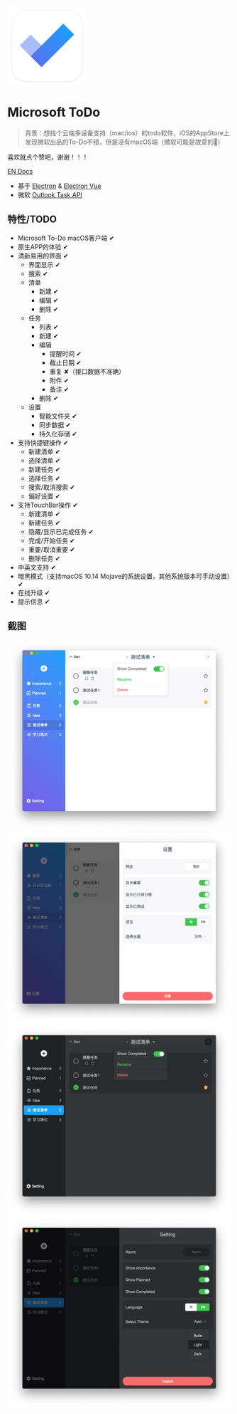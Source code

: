 <a src="https://woolson.github.io/microsoft-todo-for-mac/" target="_blank">
	<img src="build/icon.png" width="180" />
</a>

# Microsoft ToDo

> 背景：想找个云端多设备支持（mac/ios）的todo软件，iOS的AppStore上发现微软出品的To-Do不错，但是没有macOS端（微软可能是故意的🤪）

喜欢就点个赞吧，谢谢！！！

[EN Docs](README_EN.md)

- 基于 [Electron](https://electronjs.org/) & [Electron Vue](https://simulatedgreg.gitbooks.io/electron-vue/)
- 微软 [Outlook Task API](https://docs.microsoft.com/en-us/previous-versions/office/office-365-api/api/version-2.0/task-rest-operations)

## 特性/TODO

- Microsoft To-Do macOS客户端 ✔︎
- 原生APP的体验 ✔︎
- 清新易用的界面 ✔︎
  - 界面显示 ✔︎
  - 搜索  ✔︎
  - 清单
    - 新建 ✔︎
    - 编辑 ✔︎
    - 删除 ✔︎
  - 任务
    - 列表 ✔︎
    - 新建 ✔︎
    - 编辑
      - 提醒时间 ✔︎
      - 截止日期 ✔︎
      - 重复 ✘（接口数据不准确）
      - 附件 ✔︎
      - 备注 ✔︎
    - 删除 ✔︎
  - 设置
    - 智能文件夹  ✔︎
    - 同步数据 ✔︎
    - 持久化存储 ✔︎
- 支持快捷键操作 ✔︎
  - 新建清单 ✔︎
  - 选择清单 ✔︎
  - 新建任务 ✔︎
  - 选择任务 ✔︎
  - 搜索/取消搜索 ✔︎
  - 偏好设置 ✔︎
- 支持TouchBar操作 ✔︎
  - 新建清单 ✔︎
  - 新建任务 ✔︎
  - 隐藏/显示已完成任务 ✔︎
  - 完成/开始任务 ✔︎
  - 重要/取消重要 ✔︎
  - 删除任务 ✔︎
- 中英文支持 ✔︎
- 暗黑模式（支持macOS 10.14 Mojave的系统设置，其他系统版本可手动设置）✔︎
- 在线升级 ✔︎
- 提示信息 ✔︎

## 截图

![home](./website/src/assets/etc-10.png)
![setting](./website/src/assets/etc-11.png)
![dark-home](./website/src/assets/etc-08.png)
![dark-setting](./website/src/assets/etc-09.png)
